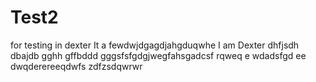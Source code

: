 # Test2
for testing in dexter
It a fewdwjdgagdjahgduqwhe
 I am Dexter
dhfjsdh
dbajdb
gghh
gffbddd
gggsfsfgdgjwegfahsgadcsf
rqweq e
wdadsfgd
ee
dwqderereeqdwfs
zdfzsdqwrwr
